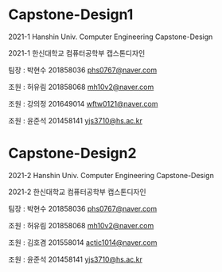# Capstone-Design1
2021-1 Hanshin Univ. Computer Engineering Capstone-Design

2021-1 한신대학교 컴퓨터공학부 캡스톤디자인

팀장 : 박현수 201858036 phs0767@naver.com

조원 : 허유림 201858068 mh10v2@naver.com

조원 : 강의정 201649014 wftw0121@naver.com

조원 : 윤준석 201458141 yjs3710@hs.ac.kr

# Capstone-Design2
2021-2 Hanshin Univ. Computer Engineering Capstone-Design

2021-2 한신대학교 컴퓨터공학부 캡스톤디자인

팀장 : 박현수 201858036 phs0767@naver.com

조원 : 허유림 201858068 mh10v2@naver.com

조원 : 김호겸 201558014 actic1014@naver.com

조원 : 윤준석 201458141 yjs3710@hs.ac.kr


